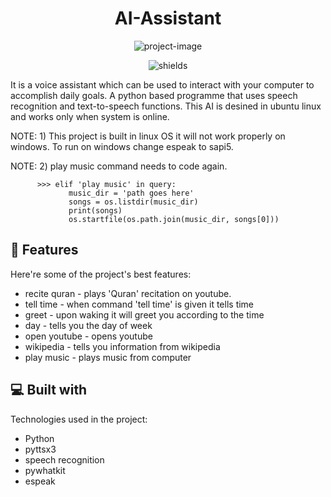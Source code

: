 <h1 align="center" id="title">AI-Assistant</h1>

<p align="center"><img src="https://socialify.git.ci/its-nihal-patel/AI-Assistant/image?font=Source%20Code%20Pro&amp;language=1&amp;name=1&amp;owner=1&amp;pattern=Circuit%20Board&amp;theme=Dark" alt="project-image"></p>

<p align="center"><img src="https://img.shields.io/badge/-made%20with%20python-green" alt="shields"></p>

<p id="description">It is a voice assistant which can be used to interact with your computer to accomplish daily goals. A python based programme that uses speech recognition and text-to-speech functions. This AI is desined in ubuntu linux and works only when system is online.</p>

<p>NOTE: 1) This project is built in linux OS it will not work properly on windows. To run on windows change espeak to sapi5.</p>
<p>NOTE: 2) play music command needs to code again.</p>
        
          >>> elif 'play music' in query:
                 music_dir = 'path goes here'
                 songs = os.listdir(music_dir)
                 print(songs)    
                 os.startfile(os.path.join(music_dir, songs[0]))


  
  
<h2>🧐 Features</h2>

Here're some of the project's best features:

*   recite quran - plays 'Quran' recitation on youtube.
*   tell time - when command 'tell time' is given it tells time
*   greet - upon waking it will greet you according to the time
*   day - tells you the day of week
*   open youtube - opens youtube
*   wikipedia - tells you information from wikipedia
*   play music - plays music from computer

  
  
<h2>💻 Built with</h2>

Technologies used in the project:

*   Python
*   pyttsx3
*   speech recognition
*   pywhatkit
*   espeak
